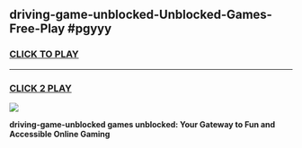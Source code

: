 
## driving-game-unblocked-Unblocked-Games-Free-Play #pgyyy
<h3>
<a href="https://us.freeplayer.one?title=driving-game-unblocked&ref=9M">CLICK TO PLAY</a></h3>
<hr>

<h3>
<a href="https://us.freeplayer.one?title=driving-game-unblocked&ref=9M">CLICK 2 PLAY</a>
  
</h3>

<a href="https://us.freeplayer.one?title=driving-game-unblocked&ref=9M"><img src="https://clearcache.store/games.png"></a>


**driving-game-unblocked games unblocked: Your Gateway to Fun and Accessible Online Gaming**
